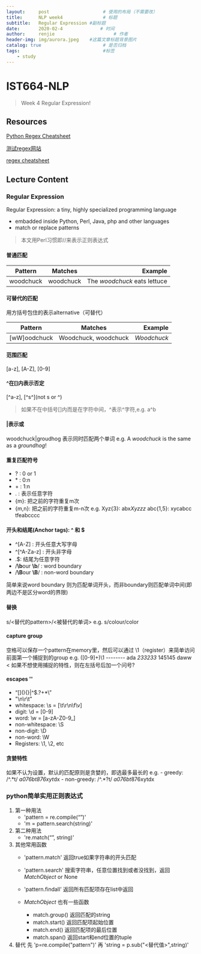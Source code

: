 ```yaml
---
layout:     post                    # 使用的布局（不需要改）
title:      NLP week4               # 标题 
subtitle:   Regular Expression #副标题
date:       2020-02-4              # 时间
author:     renjie                      # 作者
header-img: img/aurora.jpeg    #这篇文章标题背景图片
catalog: true                       # 是否归档
tags:                               #标签
    - study
---
```


# **IST664-NLP**
>Week 4 Regular Expression!

## **Resources**
[Python Regex Cheatsheet](https://www.debuggex.com/cheatsheet/regex/python)

[测试regex网站](https://regex101.com/)

[regex cheatsheet](http://web.mit.edu/hackl/www/lab/turkshop/slides/regex-cheatsheet.pdf)

## **Lecture Content**

### **Regular Expression**
Regular Expression: a tiny, highly specialized programming language
- embadded inside Python, Perl, Java, php and other languages
- match or replace patterns

>本文用Perl习惯即//来表示正则表达式

#### 普通匹配

| Pattern       | Matches       |Example                        |
| ------------- |:-------------:| -----------------------------:|
| woodchuck     | woodchuck     | The *woodchuck* eats lettuce  |

#### 可替代的匹配
用方括号包住的表示alternative（可替代）

| Pattern       | Matches             |Example     |
| ------------- |:-------------------:| ----------:|
| [wW]oodchuck  | Woodchuck, woodchuck| *Woodchuck*|

#### 范围匹配
[a-z], [A-Z], [0-9]

#### ^在[]内表示否定
[^a-z], [^s^](not s or ^)
>如果不在中括号[]内而是在字符中间，^表示^字符,e.g. a^b

#### |表示或
woodchuck|groudhog 表示同时匹配两个单词 
e.g. A *woodchuck* is the same as a *groundhog*!

#### 重复匹配符号
- ? : 0 or 1
- \* : 0:n
- \+ : 1:n
- . : 表示任意字符
- {m}: 把之前的字符重复m次
- {m,n}: 把之前的字符重复m-n次
e.g. Xyz{3}: abx*Xyzzz*
     abc{1,5}: xycabcc tfeabcccc

#### 开头和结尾(Anchor tags): ^ 和 $
- ^\[A-Z]  : 开头任意大写字母
- ^\[^A-Za-z] : 开头非字母
- .$: 结尾为任意字符
- /**\b**our **\b**/ : word boundary
- /**\B**our **\B**/ : non-word boundary

简单来说word boundary 则为匹配单词开头，而非boundary则匹配单词中间(即两边不是区分word的界限)

#### 替换

s/<替代的pattern>/<被替代的单词>
e.g. s/colour/color

#### capture group
空格可以保存一个pattern在memory里，然后可以通过 \1（register）来简单访问前面第一个捕捉到的group
e.g. ([0-9]+)\1   --------  ada *233233* 145145 daww 
< 如果不想使用捕捉的特性，则在左括号后加一个问号?

#### escapes '\'
-  “\[](){}\|^$.?+\*\”
-  "\n\r\t"
-  whitespace: \s = \[\t\r\n\f\v]
-  digit: \d = \[0-9]
-  word: \w = \[a-zA-Z0-9_]
-  non-whitespace: \S
-  non-digit: \D
-  non-word: \W
- Registers: \1, \2, etc

#### 贪婪特性
如果不认为设置，默认的匹配原则是贪婪的，即选最多最长的
e.g.
­- greedy: /^.\*t/ *a076bt876xyt*dx
­- non-greedy: /^.\*?t/ *a076bt*876xytdx

### python简单实用正则表达式
1. 第一种用法
	- 'pattern = re.compile(“<regular expr>”)'
	- 'm = pattern.search(string)'
2. 第二种用法
	- 're.match(“<regular expr>”, string)' 
3. 其他常用函数
	- 'pattern.match' 返回true如果字符串的开头匹配
	- 'pattern.search' 搜索字符串，任意位置找到或者没找到，返回 *MatchObject* or None
	- 'pattern.findall' 返回所有匹配项存在list中返回

	- *MatchObject* 也有一些函数
		- match.group() 返回匹配的string
		- match.start() 返回匹配项起始位置
		- match.end() 返回匹配项的最后位置
		- match.span() 返回start和end位置的tuple
4. 替代
	先 'p=re.compile("pattern")' 再 'string = p.sub("<替代值>",string)'

